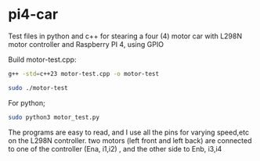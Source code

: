 # pi4-car

Test files in python and c++ for stearing a four (4) motor car with L298N motor controller and Raspberry PI 4, using GPIO

Build motor-test.cpp:
```bash
g++ -std=c++23 motor-test.cpp -o motor-test

sudo ./motor-test
```

For python;
```bash
sudo python3 motor_test.py
```

The programs are easy to read, and I use all the pins for varying speed,etc on the L298N controller. two motors  (left front and left back) are connected to one of the controller (Ena, i1,i2) , and the other side to Enb, i3,i4
